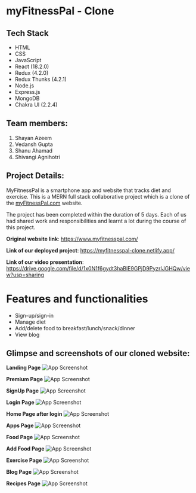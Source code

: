 # myFitnessPal - Clone

## Tech Stack

- HTML
- CSS
- JavaScript
- React (18.2.0)
- Redux (4.2.0)
- Redux Thunks (4.2.1)
- Node.js
- Express.js
- MongoDB
- Chakra UI (2.2.4)

## Team members:

1. Shayan Azeem
2. Vedansh Gupta
3. Shanu Ahamad
4. Shivangi Agnihotri

## Project Details:
MyFitnessPal is a smartphone app and website that tracks diet and exercise. This is a MERN full stack collaborative project which is a clone of the [myFitnessPal.com](https://www.myfitnesspal.com/) website.

The project has been completed within the duration of 5 days. Each of us had shared work and responsibilities and learnt a lot during the course of this project.

**Original website link**: https://www.myfitnesspal.com/

**Link of our deployed project**: https://myfitnesspal-clone.netlify.app/

**Link of our video presentation**: https://drive.google.com/file/d/1x0N1f6gydt3haBlE9GPjD9PyzrlJGHQw/view?usp=sharing

# Features and functionalities

- Sign-up/sign-in
- Manage diet
- Add/delete food to breakfast/lunch/snack/dinner
- View blog

## Glimpse and screenshots of our cloned website:

**Landing Page**
![App Screenshot](https://github.com/rajashree27/smooth-flavor-1645/blob/master/screenshots/landingPage.png?raw=true)

**Premium Page**
![App Screenshot](https://github.com/rajashree27/smooth-flavor-1645/blob/master/screenshots/premium.png?raw=true)

**SignUp Page**
![App Screenshot](https://github.com/rajashree27/smooth-flavor-1645/blob/master/screenshots/signup.png?raw=true)

**Login Page**
![App Screenshot](https://github.com/rajashree27/smooth-flavor-1645/blob/master/screenshots/login.png?raw=true)

**Home Page after login**
![App Screenshot](https://github.com/rajashree27/smooth-flavor-1645/blob/master/screenshots/homeAfterLogin.png?raw=true)

**Apps Page**
![App Screenshot](https://github.com/rajashree27/smooth-flavor-1645/blob/master/screenshots/apps.png?raw=true)

**Food Page**
![App Screenshot](https://github.com/rajashree27/smooth-flavor-1645/blob/master/screenshots/food.png?raw=true)

**Add Food Page**
![App Screenshot](https://github.com/rajashree27/smooth-flavor-1645/blob/master/screenshots/addFood.png?raw=true)

**Exercise Page**
![App Screenshot](https://github.com/rajashree27/smooth-flavor-1645/blob/master/screenshots/exercise.png?raw=true)

**Blog Page**
![App Screenshot](https://github.com/rajashree27/smooth-flavor-1645/blob/master/screenshots/blog.jpeg?raw=true)

**Recipes Page**
![App Screenshot](https://github.com/rajashree27/smooth-flavor-1645/blob/master/screenshots/recipes.jpeg?raw=true)

